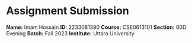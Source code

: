 # Assignment Submission

**Name:** Imam Hossain 
**ID:** 2233081390 
**Course:** CSE0613101 
**Section:** 60D Evening 
**Batch:** Fall 2023 
**Institute:** Uttara University
